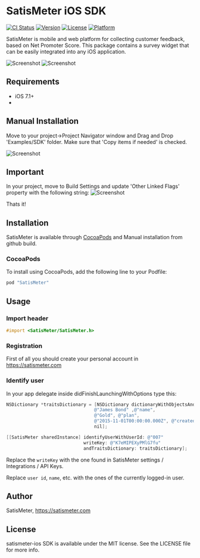# SatisMeter iOS SDK

[![CI Status](http://img.shields.io/travis/satismeter/satismeter-ios.svg?style=flat)](https://travis-ci.org/satismeter/satismeter-ios)
[![Version](https://img.shields.io/cocoapods/v/SatisMeter.svg?style=flat)](http://cocoapods.org/pods/SatisMeter)
[![License](https://img.shields.io/cocoapods/l/SatisMeter.svg?style=flat)](http://cocoapods.org/pods/SatisMeter)
[![Platform](https://img.shields.io/cocoapods/p/SatisMeter.svg?style=flat)](http://cocoapods.org/pods/SatisMeter)

SatisMeter is mobile and web platform for collecting customer feedback, based on Net Promoter Score. This package contains a survey widget that can be easily integrated into any iOS application.

![Screenshot](https://raw.githubusercontent.com/satismeter/satismeter-ios/master/Images/iphone-satismeter.png)  ![Screenshot](https://github.com/satismeter/satismeter-ios/blob/master/Images/iphone-satismeter-follow-up-question.png)

## Requirements

 - iOS 7.1+
 - 
## Manual Installation

Move to your project->Project Navigator window and Drag and Drop 'Examples/SDK' folder. Make sure that 'Copy items if needed' is checked.

![Screenshot](https://raw.githubusercontent.com/satismeter/satismeter-ios/master/Images/Copy.png)
## Important

In your project, move to Build Settings and update 'Other Linked Flags' property with the following string:
![Screenshot](https://raw.githubusercontent.com/satismeter/satismeter-ios/master/Images/lib.png)

Thats it!


## Installation

SatisMeter is available through [CocoaPods](https://cocoapods.org/pods/SatisMeter) and Manual installation from github build.

### CocoaPods

To install using CocoaPods, add the following line to your Podfile:

```ruby
pod "SatisMeter"
```
## Usage

### Import header
```objective-c
#import <SatisMeter/SatisMeter.h>
```

### Registration
First of all you should create your personal account in https://satismeter.com

### Identify user

In your app delegate inside didFinishLaunchingWithOptions type this:

```objective-c
NSDictionary *traitsDictionary = [NSDictionary dictionaryWithObjectsAndKeys:
                                 @"James Bond" ,@"name",
                                 @"Gold", @"plan",
                                 @"2015-11-01T00:00:00.000Z", @"createdAt",
                                 nil];

[[SatisMeter sharedInstance] identifyUserWithUserId: @"007"
                             writeKey: @"K7eMIPEXyPMlG7fu"
                             andTraitsDictionary: traitsDictionary];
```

Replace the `writeKey` with the one found in SatisMeter settings / Integrations / API Keys.

Replace `user id`, `name`, etc. with the ones of the currently logged-in user.
## Author

SatisMeter, https://satismeter.com

## License

satismeter-ios SDK is available under the MIT license. See the LICENSE file for more info.
